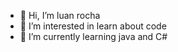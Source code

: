 - 👋 Hi, I’m luan rocha
- 👀 I’m interested in learn about code
- 🌱 I’m currently learning java and C#

<!---
luanrocha20/luanrocha20 is a ✨ special ✨ repository because its `README.md` (this file) appears on your GitHub profile.
You can click the Preview link to take a look at your changes.
--->
